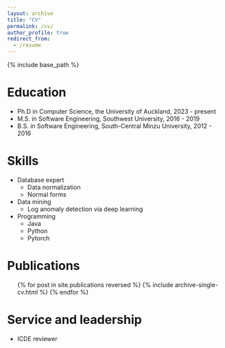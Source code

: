 ```yaml
---
layout: archive
title: "CV"
permalink: /cv/
author_profile: true
redirect_from:
  - /resume
---
```


{% include base_path %}

Education
======
* Ph.D in Computer Science, the University of Auckland, 2023 - present
* M.S. in Software Engineering, Southwest University, 2016 - 2019
* B.S. in Software Engineering, South-Central Minzu University, 2012 - 2016

  
Skills
======
* Database expert
  * Data normalization
  * Normal forms
* Data mining
  * Log anomaly detection via deep learning
* Programming 
  * Java
  * Python
  * Pytorch

Publications
======
  <ul>{% for post in site.publications reversed %}
    {% include archive-single-cv.html %}
  {% endfor %}</ul>
   
Service and leadership
======
* ICDE reviewer
